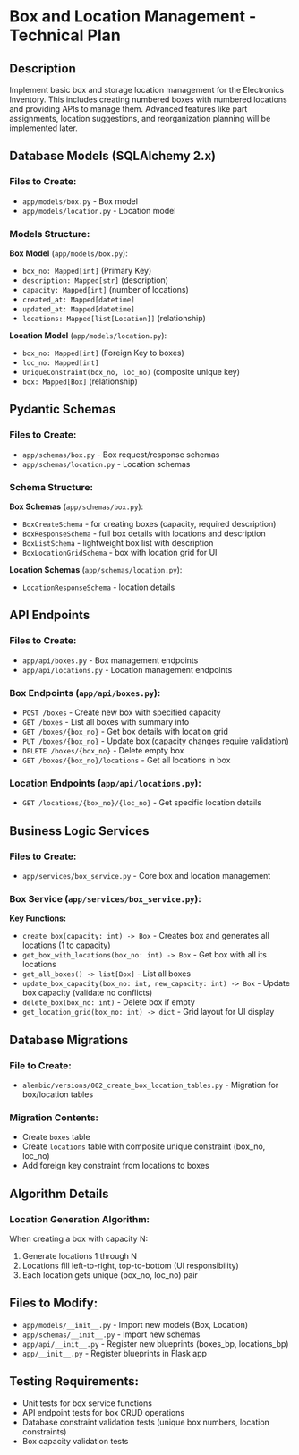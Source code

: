 # Box and Location Management - Technical Plan

## Description

Implement basic box and storage location management for the Electronics Inventory. This includes creating numbered boxes with numbered locations and providing APIs to manage them. Advanced features like part assignments, location suggestions, and reorganization planning will be implemented later.

## Database Models (SQLAlchemy 2.x)

### Files to Create:
- `app/models/box.py` - Box model
- `app/models/location.py` - Location model

### Models Structure:

**Box Model** (`app/models/box.py`):
- `box_no: Mapped[int]` (Primary Key)
- `description: Mapped[str]` (description)
- `capacity: Mapped[int]` (number of locations)
- `created_at: Mapped[datetime]`
- `updated_at: Mapped[datetime]`
- `locations: Mapped[list[Location]]` (relationship)

**Location Model** (`app/models/location.py`):
- `box_no: Mapped[int]` (Foreign Key to boxes)
- `loc_no: Mapped[int]` 
- `UniqueConstraint(box_no, loc_no)` (composite unique key)
- `box: Mapped[Box]` (relationship)

## Pydantic Schemas

### Files to Create:
- `app/schemas/box.py` - Box request/response schemas
- `app/schemas/location.py` - Location schemas

### Schema Structure:

**Box Schemas** (`app/schemas/box.py`):
- `BoxCreateSchema` - for creating boxes (capacity, required description)
- `BoxResponseSchema` - full box details with locations and description
- `BoxListSchema` - lightweight box list with description
- `BoxLocationGridSchema` - box with location grid for UI

**Location Schemas** (`app/schemas/location.py`):
- `LocationResponseSchema` - location details

## API Endpoints

### Files to Create:
- `app/api/boxes.py` - Box management endpoints
- `app/api/locations.py` - Location management endpoints

### Box Endpoints (`app/api/boxes.py`):
- `POST /boxes` - Create new box with specified capacity
- `GET /boxes` - List all boxes with summary info
- `GET /boxes/{box_no}` - Get box details with location grid
- `PUT /boxes/{box_no}` - Update box (capacity changes require validation)
- `DELETE /boxes/{box_no}` - Delete empty box
- `GET /boxes/{box_no}/locations` - Get all locations in box

### Location Endpoints (`app/api/locations.py`):
- `GET /locations/{box_no}/{loc_no}` - Get specific location details

## Business Logic Services

### Files to Create:
- `app/services/box_service.py` - Core box and location management

### Box Service (`app/services/box_service.py`):

**Key Functions:**
- `create_box(capacity: int) -> Box` - Creates box and generates all locations (1 to capacity)
- `get_box_with_locations(box_no: int) -> Box` - Get box with all its locations
- `get_all_boxes() -> list[Box]` - List all boxes
- `update_box_capacity(box_no: int, new_capacity: int) -> Box` - Update box capacity (validate no conflicts)
- `delete_box(box_no: int)` - Delete box if empty
- `get_location_grid(box_no: int) -> dict` - Grid layout for UI display

## Database Migrations

### File to Create:
- `alembic/versions/002_create_box_location_tables.py` - Migration for box/location tables

### Migration Contents:
- Create `boxes` table
- Create `locations` table with composite unique constraint (box_no, loc_no)
- Add foreign key constraint from locations to boxes

## Algorithm Details

### Location Generation Algorithm:
When creating a box with capacity N:
1. Generate locations 1 through N
2. Locations fill left-to-right, top-to-bottom (UI responsibility)
3. Each location gets unique (box_no, loc_no) pair

## Files to Modify:
- `app/models/__init__.py` - Import new models (Box, Location)
- `app/schemas/__init__.py` - Import new schemas
- `app/api/__init__.py` - Register new blueprints (boxes_bp, locations_bp)
- `app/__init__.py` - Register blueprints in Flask app

## Testing Requirements:
- Unit tests for box service functions
- API endpoint tests for box CRUD operations
- Database constraint validation tests (unique box numbers, location constraints)
- Box capacity validation tests